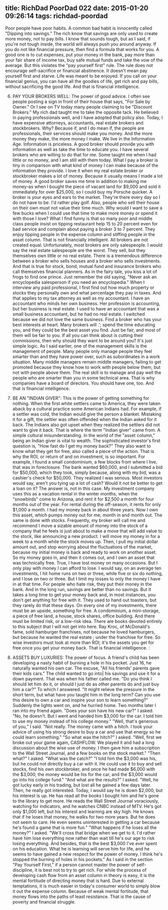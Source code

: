 title: RichDad PoorDad 022
date: 2015-01-20 09:26:14
tags: richdad-poordad
---

Poor people have poor habits. A common bad habit is innocently called "Dipping into savings." The rich know that savings are only used to create more money, not to pay bills.
I know that sounds tough, but as I said, if you're not tough inside, the world will always push you around anyway.
If you do not like financial pressure, then find a formula that works for you. A good one is to cut expenses, put your money in the bank, pay more than your fair share of income tax, buy safe mutual funds and take the vow of the average.  But this violates the "pay yourself first" rule.
The rule does not encourage self-sacrifice or financial abstinence. It doesn't mean pay yourself first and starve. Life was meant to be enjoyed. If you call on your financial genius, you can have all the goodies of life, get rich and pay bills, without sacrificing the good life. And that is financial intelligence.

6. PAY YOUR BROKERS WELL: The power of good advice. I often see people posting a sign in front of their house that says, "For Sale by Owner." Or I see on TV today many people claiming to be "Discount Brokers."
My rich dad taught me to take the opposite tack. He believed in paying professionals well, and I have adopted that policy also. Today, I have expensive attorneys, accountants, real estate brokers and stockbrokers. Why? Because if, and I do mean if, the people are professionals, their services should make you money. And the more money they make, the more money I make.
We live in the Information Age. Information is priceless. A good broker should provide you with information as well as take the time to educate you. I have several brokers who are willing to do that for me. Some taught me when I had little or no money, and I am still with them today.
What I pay a broker is tiny in comparison with what kind of money I can make because of the information they provide.  I love it when my real estate broker or stockbroker makes a lot of money.  Because it usually means I made a lot of money.
A good broker saves me time in addition to making me money-as when I bought the piece of vacant land for $9,000 and sold it immediately for over $25,000, so I could buy my Porsche quicker.
A broker is your eyes and ears to the market. They're there every day so I do not have to be. I'd rather play golf.
Also, people who sell their house on their own must not value their time much. Why would I want to save a few bucks when I could use that time to make more money or spend it with those I love? What I find funny is that so many poor and middle class people insist on tipping restaurant help 15 to 20 percent even for bad service and complain about paying a broker 3 to 7 percent. They enjoy tipping people in the
expense column and stiffing people in the asset column. That is not financially intelligent.
All brokers are not created equal. Unfortunately, most brokers are only salespeople. I would say the real estate salespeople are the worst.
They sell, but they themselves own little or no real estate. There is a tremendous difference between a broker who sells houses and a broker who sells investments. And that is true for stock, bond, mutual fund and insurance brokers who call themselves financial planners. As in the fairy tale, you kiss a lot of frogs to find one prince. Just remember the old saying, "Never ask an encyclopedia salesperson if you need an encyclopedia."
When I interview any paid professional, I first find out how much property or stocks they personally own and what percentage they pay in taxes. And that applies to my tax attorney as well as my accountant. I have an accountant who minds her own business. Her profession is accounting, but her business is real estate. I used to have an accountant that was a small business accountant, but he had no real estate. I switched because we did not love the same business.
Find a broker who has your best interests at heart. Many brokers will .'; spend the time educating you, and they could be the best asset you find. Just be fair, and most of them will be fair to you. If all you can think about is cutting their commissions, then why should they want to be around you? It's just simple logic.
As I said earlier, one of the management skills is the management of people. Many people only manage people they feel smarter than and they have power over, such as subordinates in a work situation. Many middle managers remain middle managers, failing to get promoted because they know how to work with people below them, but not with people above them. The real skill is to manage and pay well the people who are smarter than you in some technical area. That is why companies have a board of directors. You should have one, too. And that is financial intelligence.

7. BE AN "INDIAN GIVER": This is the power of getting something for nothing. When the first white settlers came to America, they were taken aback by a cultural practice some American Indians had. For example, if a settler was cold, the Indian would give the person a blanket. Mistaking it for a gift, the settler was often offended when the Indian asked for it back.
The Indians also got upset when they realized the settlers did not want to give it back. That is where the term "Indian giver" came from. A simple cultural misunderstanding.
In the world of the "asset column," being an Indian giver is vital to wealth. The sophisticated investor's first question is, "How fast do I get my money back?" They also want to know what they get for free, also called a piece of the action. That is why the ROI, or return of and on investment, is so important.
For example, I found a small condominium, a few blocks from where I live, that was in foreclosure. The bank wanted $60,000, and I submitted a bid for $50,000, which they took, simply because, along with my bid, was a cashier's check for $50,000. They realized I was serious. Most investors would say, aren't you tying up a lot of cash? Would it not be better to get a loan on it? The answer is, not in this case. My investment company uses this as a vacation rental in the winter months, when the "snowbirds" come to Arizona, and rent it for $2,500 a month for four months out of the year. For rental during the off-season, it rents for only $1,000 a month. I had my money back in about three years.  Now I own this asset, which pumps money out for me, month in and month out.
The same is done with stocks. Frequently, my broker will call me and recommend I move a sizable amount of money into the stock of a company that he feels is just about to make a move that will add value to the stock, like announcing a new product.  I will move my money in for a week to a month while the stock moves up. Then, I pull my initial dollar amount out, and stop worrying about the fluctuations of the market, because my initial money is back and ready to work on another asset. So my money goes in, and then it comes out, and I own an asset that was technically free.
True, I have lost money on many occasions.  But I only play with money I can afford to lose. I would say, on an average ten investments, I hit home runs on two or three, while five or six do nothing, and I lose on two or three. But I limit my losses to only the money I have in at that time.
For people who hate risk, they put their money in the bank. And in the long run, savings are better than no savings.  But it takes a long time to get your money back and, in most instances, you don't get anything for free with it. They used to hand out toasters, but they rarely do that these days.
On every one of my investments, there must be an upside, something for free. A condominium, a mini-storage, a piece of free land, a house, stock shares, office building. And there must be limited risk, or a low-risk idea. There are books devoted entirely to this subject that I will not get into here. Ray Kroc, of McDonald's fame, sold hamburger franchises, not because he loved hamburgers, but because he wanted the real estate ; under the franchise for free.
So wise investors must look at more than ROI; it's the assets you get for free once you get your money back. That is financial intelligence.      :

8. ASSETS BUY LUXURIES: The power of focus. A friend's child has been developing a nasty habit of burning a hole in his pocket. Just 16, he naturally wanted his own car. The excuse, "All his friends' parents gave their kids cars." The child wanted to go into|
his savings and use it for a down payment. That was when his father called me. "Do you think I should let him do it, or should I just do as other parents do and just buy him a car?"
To which I answered.  "It might relieve the pressure in the short term, but what have you taught him in the long term? Can you use this desire to own a car and inspire your son to learn something?" Suddenly the lights went on, and he hurried home.
Two months later I ran into my friend again.  "Does your son have his new car?" I asked.
"No, he doesn't. But I went and handed him $3,000 for the car. I told him to use my money instead of his college money." "Well, that's generous of you," I said.
"Not really. The money came with a hitch.  I took your advice of using his strong desire to buy a car and use that energy so he could learn something."
"So what was the hitch?" I asked.
"Well, first we broke out your game again, CASHFLOW. We played it and had a long discussion about the wise use of money.  I then gave him a subscription to the Wall Street Journal, and a few books on the stock market."
"Then what?" I asked.  "What was the catch?"
"I told him the $3,000 was his, but he could not directly buy a car with it. He could use it to buy and sell stocks, find his own stockbroker, and once he had made $6,000 with the $3,000, the money would be his for the car, and the $3,000 would go into his college fund."
"And what are the results?" I asked.
"Well, he got lucky early in his trading, but lost all he gained a few days later. Then, he really got interested. Today, I would say he is down $2,000, but his interest is up. He has read all the books I bought him and he's gone to the library to get more. He reads the Wall Street Journal voraciously, watching for indicators, and he watches CNBC instead of MTV. He's got only $1,000 left, but his interest and learning are sky high. He knows that if he loses that money, he walks for two more years. But he does not seem to care. He even seems uninterested in getting a car because he's found a game that is more fun."
"What happens if he loses all the money?" I asked.
"We'll cross that bridge when we get to it. I'd rather have him lose everything now rather than wait till he's our age to risk losing everything. And besides, that is the best $3,000 I've ever spent on his education. What he is learning will serve him for life, and he seems to have gained a new respect for the power of money. I think he's stopped the burning of holes in his pockets."
As I said in the section "Pay Yourself First," if a person cannot master the power of self-discipline, it is best not to try to get rich. For while the process of developing cash flow from an asset column in theory is easy, it is the mental fortitude of directing money that is hard. Due to external temptations, it is much easier in today's consumer world to simply blow it out the expense column. Because of weak mental fortitude, that money flows into the paths of least resistance. That is the cause of poverty and financial struggle.
